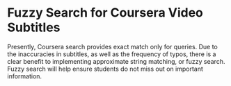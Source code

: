 # Fuzzy Search for Coursera Video Subtitles

Presently, Coursera search provides exact match only for queries. Due to the inaccuracies in subtitles, as well as the frequency of typos, there is a clear benefit to implementing approximate string matching, or fuzzy search. Fuzzy search will help ensure students do not miss out on important information.
